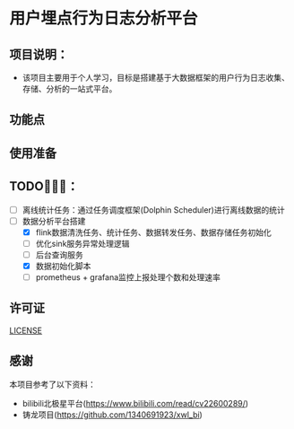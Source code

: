 # 用户埋点行为日志分析平台

## 项目说明：
- 该项目主要用于个人学习，目标是搭建基于大数据框架的用户行为日志收集、存储、分析的一站式平台。

## 功能点

## 使用准备


## TODO🔔🔔🔔：
- [ ] 离线统计任务：通过任务调度框架(Dolphin Scheduler)进行离线数据的统计
- [ ] 数据分析平台搭建
  - [x] flink数据清洗任务、统计任务、数据转发任务、数据存储任务初始化
  - [ ] 优化sink服务异常处理逻辑
  - [ ] 后台查询服务
  - [x] 数据初始化脚本
  - [ ] prometheus + grafana监控上报处理个数和处理速率

## 许可证
[LICENSE](./LICENSE)

## 感谢
本项目参考了以下资料：
  - bilibili北极星平台(https://www.bilibili.com/read/cv22600289/) 
  - 铸龙项目(https://github.com/1340691923/xwl_bi)
